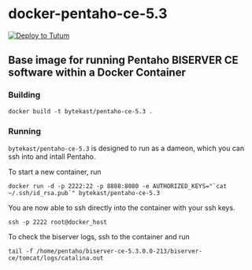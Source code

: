 docker-pentaho-ce-5.3
==============

[![Deploy to Tutum](https://s.tutum.co/deploy-to-tutum.svg)](https://dashboard.tutum.co/stack/deploy/)

## Base image for running Pentaho BISERVER CE software within a Docker Container

### Building
```
docker build -t bytekast/pentaho-ce-5.3 .
```

### Running

`bytekast/pentaho-ce-5.3` is designed to run as a dameon, which you can ssh into and intall Pentaho.

To start a new container, run
```
docker run -d -p 2222:22 -p 8888:8080 -e AUTHORIZED_KEYS="`cat ~/.ssh/id_rsa.pub`" bytekast/pentaho-ce-5.3
```

You are now able to ssh directly into the container with your ssh keys.
```
ssh -p 2222 root@docker_host
```

To check the biserver logs, ssh to the container and run
```
tail -f /home/pentaho/biserver-ce-5.3.0.0-213/biserver-ce/tomcat/logs/catalina.out
```

